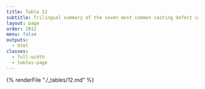 ```yaml
---
title: Table 12
subtitle: Trilingual summary of the seven most common casting defect categories
layout: page
order: 2012
menu: false
outputs:
  - html
classes: 
  - full-width 
  - tables-page
---
```


{% renderFile "./_tables/12.md" %}